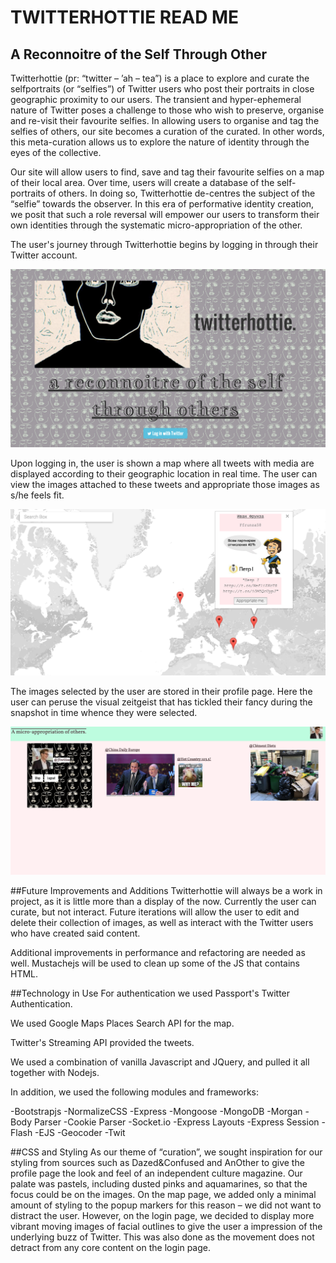 # TWITTERHOTTIE READ ME

## A Reconnoitre of the Self Through Other

Twitterhottie (pr: “twitter – ’ah – tea”) is a place to explore and curate the 
selfportraits (or “selfies”) of Twitter users who post their portraits in close 
geographic proximity to our users. The transient and hyper-ephemeral nature of 
Twitter poses a challenge to those who wish to preserve, organise and re-visit their favourite selfies. In allowing users to organise and tag the selfies of others, our site becomes a curation of the curated. In other words, this meta-curation allows us to explore the nature of identity through the eyes of the collective.

Our site will allow users to find, save and tag their favourite selfies on a map of
their local area. Over time, users will create a database of the self-portraits of
others. In doing so, Twitterhottie de-centres the subject of the “selfie” towards
the observer. In this era of performative identity creation, we posit that such a
role reversal will empower our users to transform their own identities through
the systematic micro-appropriation of the other. 

The user's journey through Twitterhottie begins by logging in through their Twitter account.

![Twitterhottie login](./public/images/Login.png)

Upon logging in, the user is shown a map where all tweets with media are displayed according to their geographic location in real time. The user can view the images attached to these tweets and appropriate those images as s/he feels fit.

![Twitterhottie map view](./public/images/Map.png)

The images selected by the user are stored in their profile page. Here the user can peruse the visual zeitgeist that has tickled their fancy during the snapshot in time whence they were selected.

![Twitterhottie profile page](./public/images/Profile_Page.png)

##Future Improvements and Additions
Twitterhottie will always be a work in project, as it is little more than a display of the now. Currently the user can curate, but not interact. Future iterations will allow the user to edit and delete their collection of images, as well as interact with the Twitter users who have created said content.

Additional improvements in performance and refactoring are needed as well. Mustachejs will be used to clean up some of the JS that contains HTML.

##Technology in Use
For authentication we used Passport's Twitter Authentication.

We used Google Maps Places Search API for the map.

Twitter's Streaming API provided the tweets.

We used a combination of vanilla Javascript and JQuery, and pulled it all together with Nodejs.

In addition, we used the following modules and frameworks:

-Bootstrapjs
-NormalizeCSS
-Express
-Mongoose
-MongoDB
-Morgan
-Body Parser
-Cookie Parser
-Socket.io
-Express Layouts
-Express Session
-Flash
-EJS
-Geocoder
-Twit

##CSS and Styling
As our theme of “curation”, we sought inspiration for our styling from sources such as Dazed&Confused and AnOther to give the profile page the look and feel of an independent culture magazine.  Our palate was pastels, including dusted pinks and aquamarines, so that the focus could be on the images.  On the map page, we added only a minimal amount of styling to the popup markers for this reason – we did not want to distract the user.  However, on the login page, we decided to display more vibrant moving images of facial outlines to give the user a impression of the underlying buzz of Twitter.  This was also done as the movement does not detract from any core content on the login page.




